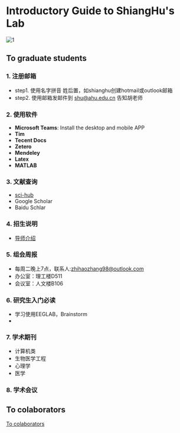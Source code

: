 # Introductory Guide to ShiangHu's Lab

![1](/lab/images/2.jpg)

## To graduate students

### 1. 注册邮箱
- step1. 使用名字拼音 姓后置，如shianghu创建hotmail或outlook邮箱
- step2. 使用邮箱发邮件到 <shu@ahu.edu.cn> 告知胡老师

### 2. 使用软件
- **Microsoft Teams**: Install the desktop and mobile APP
- **Tim**
- **Tecent Docs**
- **Zetero**
- **Mendeley**
- **Latex**
- **MATLAB**

### 3. 文献查询
- [sci-hub](https://sci-hub.41610.org/)
- Google Scholar
- Baidu Schlar

### 4. 招生说明
- [导师介绍](https://cs.ahu.edu.cn/2021/1221/c11202a277616/page.htm)

### 5. 组会周报
- 每周二晚上7点，联系人:<zhihaozhang98@outlook.com>
- 办公室：理工楼D511
- 会议室：人文楼B106

### 6. 研究生入门必读
- 学习使用EEGLAB，Brainstorm
- 

### 7. 学术期刊
- 计算机类
- 生物医学工程
- 心理学
- 医学

### 8. 学术会议

## To colaborators
[To colaborators](https://github.com/ShiangHu/lab/blob/20729eb3d7135d9faec47d7abc13c4f45d686876/_pages/newpage.md)
